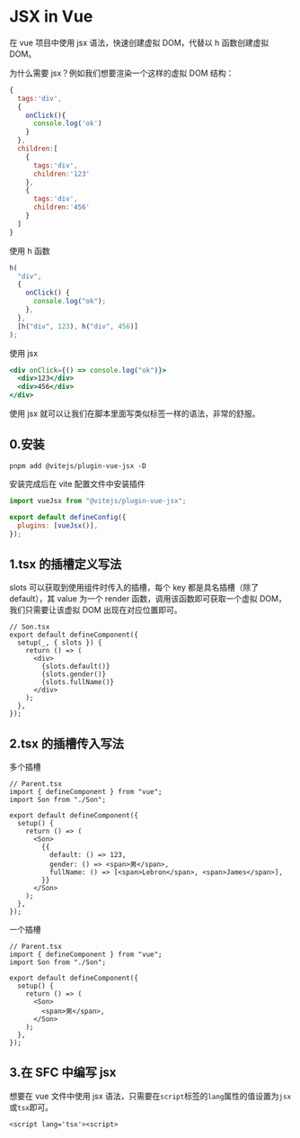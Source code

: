 # JSX in Vue

在 vue 项目中使用 jsx 语法，快速创建虚拟 DOM，代替以 h 函数创建虚拟 DOM。

为什么需要 jsx？例如我们想要渲染一个这样的虚拟 DOM 结构：

```js
{
  tags:'div',
  {
    onClick(){
      console.log('ok')
    }
  },
  children:[
    {
      tags:'div',
      children:'123'
    },
    {
      tags:'div',
      children:'456'
    }
  ]
}
```

使用 h 函数

```js
h(
  "div",
  {
    onClick() {
      console.log("ok");
    },
  },
  [h("div", 123), h("div", 456)]
);
```

使用 jsx

```jsx
<div onClick={() => console.log("ok")}>
  <div>123</div>
  <div>456</div>
</div>
```

使用 jsx 就可以让我们在脚本里面写类似标签一样的语法，非常的舒服。

## 0.安装

```shell
pnpm add @vitejs/plugin-vue-jsx -D
```

安装完成后在 vite 配置文件中安装插件

```js
import vueJsx from "@vitejs/plugin-vue-jsx";

export default defineConfig({
  plugins: [vueJsx()],
});
```

## 1.tsx 的插槽定义写法

slots 可以获取到使用组件时传入的插槽，每个 key 都是具名插槽（除了 default），其 value 为一个 render 函数，调用该函数即可获取一个虚拟 DOM，我们只需要让该虚拟 DOM 出现在对应位置即可。

```tsx
// Son.tsx
export default defineComponent({
  setup(_, { slots }) {
    return () => (
      <div>
        {slots.default()}
        {slots.gender()}
        {slots.fullName()}
      </div>
    );
  },
});
```

## 2.tsx 的插槽传入写法

多个插槽

```tsx
// Parent.tsx
import { defineComponent } from "vue";
import Son from "./Son";

export default defineComponent({
  setup() {
    return () => (
      <Son>
        {{
          default: () => 123,
          gender: () => <span>男</span>,
          fullName: () => [<span>Lebron</span>, <span>James</span>],
        }}
      </Son>
    );
  },
});
```

一个插槽

```tsx
// Parent.tsx
import { defineComponent } from "vue";
import Son from "./Son";

export default defineComponent({
  setup() {
    return () => (
      <Son>
        <span>男</span>,
      </Son>
    );
  },
});
```

## 3.在 SFC 中编写 jsx

想要在 vue 文件中使用 jsx 语法，只需要在`script`标签的`lang`属性的值设置为`jsx`或`tsx`即可。

```vue
<script lang='tsx'><script>

```
